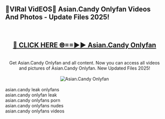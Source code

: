<h2>🔴VIRal VidEOS🔴 Asian.Candy Onlyfan Videos And Photos - Update Files 2025!</h2>
<br>
<div align="center">
<h2><a href="https://virallinks.top/Hdb6NB" rel="nofollow">🔴 CLICK HERE 🌐==►► Asian.Candy Onlyfan</a></h2>
<br>
Get Asian.Candy Onlyfan and all content. Now you can access all videos and pictures of Asian.Candy Onlyfan. New Updated Files 2025!
<br>
<br>
<a href="https://virallinks.top/Hdb6NB" rel="nofollow" data-target="animated-image.originalLink"><img src="https://i.imgur.com/dJHk4Zq.gif)" alt="Asian.Candy Onlyfan" style="max-width: 100%; display: inline-block;" data-target="animated-image.originalImage"></a>
</div>
<br>
asian.candy leak onlyfans<br>
asian.candy onlyfan leak<br>
asian.candy onlyfans porn<br>
asian.candy onlyfans nudes<br>
asian.candy onlyfans videos